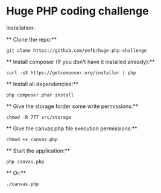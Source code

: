 Huge PHP coding challenge
==================

Installation:

** Clone the repo:**
```
git clone https://github.com/yefb/huge-php-challenge
```

** Install composer (If you don't have it installed already):**
```
curl -sS https://getcomposer.org/installer | php
```

** Install all dependencies:**
```
php composer.phar install
```

** Give the storage forder some write permissions:**
```
chmod -R 777 src/storage
```

** Give the canvas.php file execution permissions:**
```
chmod +x canvas.php
```

** Start the application:**
```
php canvas.php
```

** Or:**
```
./canvas.php
```

